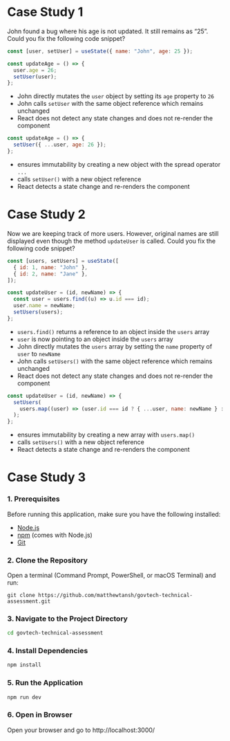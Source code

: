 # Case Study 1

John found a bug where his age is not updated. It still remains as “25”. Could you fix the following code snippet?

```js
const [user, setUser] = useState({ name: "John", age: 25 });

const updateAge = () => {
  user.age = 26;
  setUser(user);
};
```

- John directly mutates the `user` object by setting its `age` property to `26`
- John calls `setUser` with the same object reference which remains unchanged
- React does not detect any state changes and does not re-render the component

```js
const updateAge = () => {
  setUser({ ...user, age: 26 });
};
```

- ensures immutability by creating a new object with the spread operator `...`
- calls `setUser()` with a new object reference
- React detects a state change and re-renders the component

# Case Study 2

Now we are keeping track of more users. However, original names are still displayed even though the method `updateUser` is called. Could you fix the following code snippet?

```js
const [users, setUsers] = useState([
  { id: 1, name: "John" },
  { id: 2, name: "Jane" },
]);

const updateUser = (id, newName) => {
  const user = users.find((u) => u.id === id);
  user.name = newName;
  setUsers(users);
};
```

- `users.find()` returns a reference to an object inside the `users` array
- `user` is now pointing to an object inside the `users` array
- John directly mutates the `users` array by setting the `name` property of `user` to `newName`
- John calls `setUsers()` with the same object reference which remains unchanged
- React does not detect any state changes and does not re-render the component

```js
const updateUser = (id, newName) => {
  setUsers(
    users.map((user) => (user.id === id ? { ...user, name: newName } : user)),
  );
};
```

- ensures immutability by creating a new array with `users.map()`
- calls `setUsers()` with a new object reference
- React detects a state change and re-renders the component

# Case Study 3

### 1. Prerequisites

Before running this application, make sure you have the following installed:

- [Node.js](https://nodejs.org/)
- [npm](https://www.npmjs.com/) (comes with Node.js)
- [Git](https://git-scm.com/)

### 2. Clone the Repository

Open a terminal (Command Prompt, PowerShell, or macOS Terminal) and run:

```git
git clone https://github.com/matthewtansh/govtech-technical-assessment.git
```

### 3. Navigate to the Project Directory

```sh
cd govtech-technical-assessment
```

### 4. Install Dependencies

```sh
npm install
```

### 5. Run the Application

```sh
npm run dev
```

### 6. Open in Browser

Open your browser and go to http://localhost:3000/
